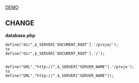 <a href = "https://proje-takip.000webhostapp.com/"> DEMO </a>

## CHANGE

<strong>database.php</strong>

```
define("dir",$_SERVER['DOCUMENT_ROOT'].'/proje/');
to
define("dir",$_SERVER['DOCUMENT_ROOT'].'/');


define("URL","http://".$_SERVER["SERVER_NAME"].'/proje');
to
define("URL","http://".$_SERVER["SERVER_NAME"]);
```
